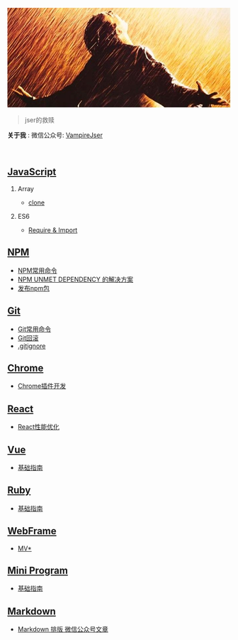 ![saved](img/saved.png)

> jser的救赎

**关于我** : 微信公众号: <a href="https://mp.weixin.qq.com/mp/profile_ext?action=home&__biz=MzA4OTQ3NDc4NQ==&scene=124#wechat_redirect" target="_blank">VampireJser</a>

<br>

## [JavaScript](https://github.com/yulongge/Vampire/blob/master/blog/array_clone.md)

1. Array

	- [clone](https://github.com/yulongge/Vampire/blob/master/blog/array_clone.md)

2. ES6

	- [Require & Import](https://github.com/yulongge/Vampire/blob/master/blog/req_imp.md)

## [NPM](https://github.com/yulongge/Vampire/blob/master/blog/npm_command.md)

- [NPM常用命令](https://github.com/yulongge/Vampire/blob/master/blog/npm_command.md)
- [NPM UNMET DEPENDENCY 的解决方案](https://github.com/yulongge/Vampire/blob/master/blog/npm_catch.md)
- [发布npm包](https://github.com/yulongge/Vampire/blob/master/blog/npm_create.md)

## [Git](https://github.com/yulongge/Vampire/blob/master/blog/git_doc.md)

- [Git常用命令](https://github.com/yulongge/Vampire/blob/master/blog/git_doc.md)
- [Git回滚](https://github.com/yulongge/Vampire/blob/master/blog/git_return.md)
- [.gitignore](https://github.com/yulongge/Vampire/blob/master/blog/gitignore.md)

## [Chrome](https://github.com/yulongge/Vampire/blob/master/blog/chrome_extends.md)

- [Chrome插件开发](https://github.com/yulongge/Vampire/blob/master/blog/chrome_extends.md)

## [React](https://github.com/yulongge/Vampire/blob/master/blog/react_optimize.md)

- [React性能优化](https://github.com/yulongge/Vampire/blob/master/blog/react_optimize.md)

## [Vue](https://github.com/yulongge/Vampire/blob/master/blog/vue.md)

- [基础指南](https://github.com/yulongge/Vampire/blob/master/blog/vue.md)

## [Ruby](https://github.com/yulongge/Vampire/blob/master/blog/ruby.md)

- [基础指南](https://github.com/yulongge/Vampire/blob/master/blog/ruby.md)

## [WebFrame](https://github.com/yulongge/Vampire/blob/master/blog/mv_x.md)

- [MV*](https://github.com/yulongge/Vampire/blob/master/blog/mv_x.md)

## [Mini Program](https://github.com/yulongge/Vampire/blob/master/blog/min_programe.md)

- [基础指南](https://github.com/yulongge/Vampire/blob/master/blog/min_programe.md)

## [Markdown](https://github.com/yulongge/Vampire/blob/master/blog/markdown_to_wechatArticle.md)

- [Markdown 排版 微信公众号文章](https://github.com/yulongge/Vampire/blob/master/blog/markdown_to_wechatArticle.md)

